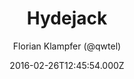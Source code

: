 ---
title: Hydejack
github: https://github.com/hydecorp/hydejack
demo: https://qwtel.com/hydejack/
author: Florian Klampfer (@qwtel)
thumbnail: themes/jekyll-hydejack-theme.jpg
ssg:
  - Jekyll
cms:
  - Markdown
date: 2016-02-26T12:45:54.000Z
description: '''Best Jekyll Theme by a Mile'''
draft: false
publish_date: '2016-02-26T12:45:54Z'
update_date: '2022-02-07T04:23:49Z'
github_star: 1049
github_fork: 689
---